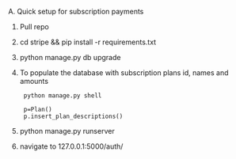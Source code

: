 A. Quick setup for subscription payments

1. Pull repo

2. cd stripe && pip install -r requirements.txt

3. python manage.py db upgrade

4. To populate the database with subscription plans id, names and amounts
   
		python manage.py shell

   		p=Plan()
   		p.insert_plan_descriptions()  

6. python manage.py runserver

7. navigate to 127.0.0.1:5000/auth/

